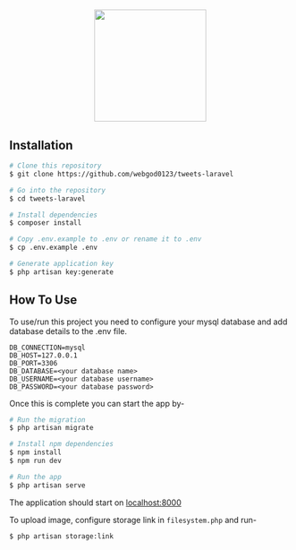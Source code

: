 <h1 align="center">
  <a href="https://laravel.com/"><img src="https://raw.githubusercontent.com/laravel/art/master/logo-lockup/5%20SVG/2%20CMYK/1%20Full%20Color/laravel-logolockup-cmyk-red.svg" width="200"></a>
</h1>

## Installation

```bash
# Clone this repository
$ git clone https://github.com/webgod0123/tweets-laravel

# Go into the repository
$ cd tweets-laravel

# Install dependencies
$ composer install

# Copy .env.example to .env or rename it to .env
$ cp .env.example .env

# Generate application key
$ php artisan key:generate

```

## How To Use

To use/run this project you need to configure your mysql database and add database details to the .env file.
```
DB_CONNECTION=mysql
DB_HOST=127.0.0.1
DB_PORT=3306
DB_DATABASE=<your database name>
DB_USERNAME=<your database username>
DB_PASSWORD=<your database password>
```
Once this is complete you can start the app by-
```bash
# Run the migration
$ php artisan migrate

# Install npm dependencies
$ npm install
$ npm run dev

# Run the app
$ php artisan serve
```

The application should start on [localhost:8000](http://127.0.0.1:8000/)

To upload image, configure storage link in `filesystem.php` and run-
```bash
$ php artisan storage:link
```

